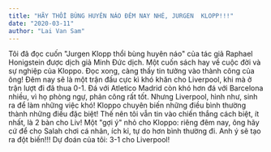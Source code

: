 ```yaml
---
title: "HÃY THỔI BÙNG HUYÊN NÁO ĐÊM NAY NHÉ, JURGEN  KLOPP!!!"
date: "2020-03-11"
author: "Lai Van Sam"
---
```


Tôi đã đọc cuốn "Jurgen Klopp thổi bùng huyên náo" của tác giả Raphael Honigstein được dịch giả Minh Đức dịch. Một cuốn sách hay về cuộc đời và sự nghiệp của Kloppo. Đọc xong, càng thấy tin tưởng vào thành công của ông!
Đêm nay sẽ là một trận đấu cực kì khó khăn cho Liverpool, khi mà ở trận lượt đi đã thua 0-1. Đá với Atletico Madrid còn khó hơn đá với Barcelona nhiều, vì họ phòng ngự, phản công rất tốt.
Nhưng Liverpool, hình như, sinh ra để làm những việc khó! Kloppo chuyên biến những điều bình thường thành những điều đặc biệt!
Thế nên tôi vẫn tin vào chiến thắng cách biệt, ít nhất, là 2 bàn cho Liv!
Một "gợi ý" nhỏ cho Kloppo: riêng đêm nay, ông hãy cứ để cho Salah chơi cá nhân, ích kỉ, tự do hơn bình thường đi. Anh ý sẽ tạo ra đột biến!!!
Dự đoán của tôi: 3-1 cho Liverpool!